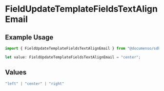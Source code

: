 # FieldUpdateTemplateFieldsTextAlignEmail

## Example Usage

```typescript
import { FieldUpdateTemplateFieldsTextAlignEmail } from "@documenso/sdk-typescript/models/operations";

let value: FieldUpdateTemplateFieldsTextAlignEmail = "center";
```

## Values

```typescript
"left" | "center" | "right"
```